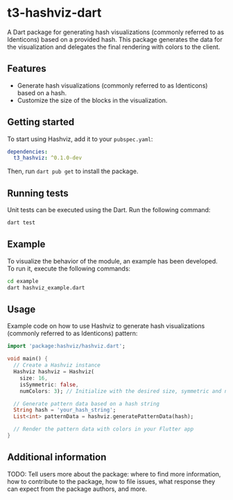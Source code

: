 # t3-hashviz-dart
A Dart package for generating hash visualizations (commonly referred to as Identicons) based on a provided hash. This package generates the data for the visualization and delegates the final rendering with colors to the client.

## Features
- Generate hash visualizations (commonly referred to as Identicons) based on a hash.
- Customize the size of the blocks in the visualization.

## Getting started
To start using Hashviz, add it to your `pubspec.yaml`:
```yaml
dependencies:
  t3_hashviz: ^0.1.0-dev
```

Then, run `dart pub get` to install the package.

## Running tests
Unit tests can be executed using the Dart. Run the following command:
```bash
dart test
```
## Example
To visualize the behavior of the module, an example has been developed. To run it, execute the following commands:
```bash
cd example
dart hashviz_example.dart
```

## Usage
Example code on how to use Hashviz to generate hash visualizations (commonly referred to as Identicons) pattern:

```dart
import 'package:hashviz/hashviz.dart';

void main() {
  // Create a Hashviz instance
  Hashviz hashviz = Hashviz(
    size: 16,
    isSymmetric: false,
    numColors: 3); // Initialize with the desired size, symmetric and number of colors.

  // Generate pattern data based on a hash string
  String hash = 'your_hash_string';
  List<int> patternData = hashviz.generatePatternData(hash);

  // Render the pattern data with colors in your Flutter app
}
```

## Additional information
TODO: Tell users more about the package: where to find more information, how to contribute to the package, how to file issues, what response they can expect from the package authors, and more.
